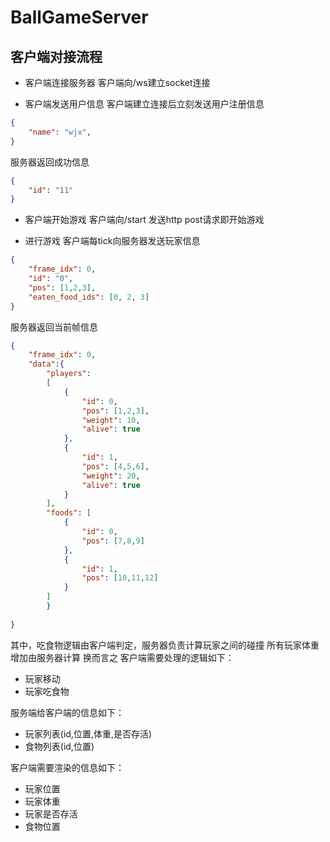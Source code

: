# BallGameServer
## 客户端对接流程

- 客户端连接服务器
客户端向/ws建立socket连接

- 客户端发送用户信息
客户端建立连接后立刻发送用户注册信息
```json
{
    "name": "wjx",
}
```
服务器返回成功信息
```json
{
    "id": "11"
}
```
- 客户端开始游戏
客户端向/start 发送http post请求即开始游戏

- 进行游戏
客户端每tick向服务器发送玩家信息
```json
{
    "frame_idx": 0,
    "id": "0",
    "pos": [1,2,3],
    "eaten_food_ids": [0, 2, 3]
}
```
服务器返回当前帧信息
```json
{
    "frame_idx": 0,
    "data":{
        "players": 
        [
            {
                "id": 0,
                "pos": [1,2,3],
                "weight": 10,
                "alive": true
            },
            {
                "id": 1,
                "pos": [4,5,6],
                "weight": 20,
                "alive": true
            }
        ],
        "foods": [
            {
                "id": 0,
                "pos": [7,8,9]
            },
            {
                "id": 1,
                "pos": [10,11,12]
            }
        ]
        }
    
}
```
其中，吃食物逻辑由客户端判定，服务器负责计算玩家之间的碰撞
所有玩家体重增加由服务器计算
换而言之
客户端需要处理的逻辑如下：
- 玩家移动
- 玩家吃食物

服务端给客户端的信息如下：
- 玩家列表(id,位置,体重,是否存活)
- 食物列表(id,位置)

客户端需要渲染的信息如下：
- 玩家位置
- 玩家体重
- 玩家是否存活
- 食物位置
